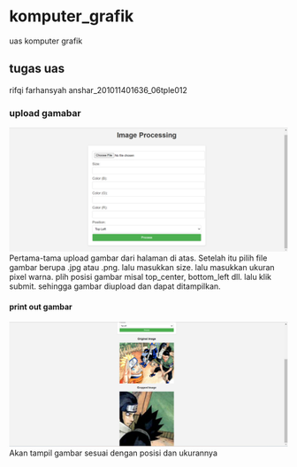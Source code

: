 # komputer_grafik
uas komputer grafik
## tugas uas
rifqi farhansyah anshar_201011401636_06tple012
### upload gamabar
![img 1](1.png)
Pertama-tama upload gambar dari halaman di atas. Setelah itu pilih file gambar berupa .jpg atau .png.
lalu masukkan size.
lalu masukkan ukuran pixel warna.
plih posisi gambar misal top_center, bottom_left dll.
lalu klik submit. sehingga gambar diupload dan dapat ditampilkan.
#### print out gambar
![img 1](2.png)
Akan tampil gambar sesuai dengan posisi dan ukurannya